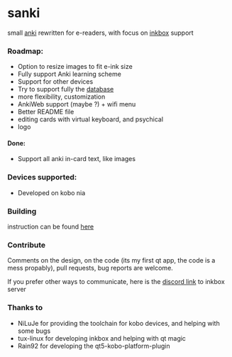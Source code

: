 # sanki
small [anki](https://apps.ankiweb.net) rewritten for e-readers, with focus on [inkbox](https://github.com/Kobo-InkBox/inkbox) support

### Roadmap:
- Option to resize images to fit e-ink size
- Fully support Anki learning scheme
- Support for other devices
- Try to support fully the [database](https://github.com/ankidroid/Anki-Android/wiki/Database-Structure)
- more flexibility, customization
- AnkiWeb support (maybe ?) + wifi menu
- Better README file
- editing cards with virtual keyboard, and psychical
- logo

#### Done:
- Support all anki in-card text, like images

### Devices supported:
- Developed on kobo nia

### Building
instruction can be found [here](https://github.com/Szybet/kobo-nia-audio/tree/main/apps-on-kobo)

### Contribute
Comments on the design, on the code (its my first qt app, the code is a mess propably), pull requests, bug reports are welcome.

If you prefer other ways to communicate, here is the [discord link](https://discord.com/invite/uSWtWbY23m) to inkbox server

### Thanks to
- NiLuJe for providing the toolchain for kobo devices, and helping with some bugs
- tux-linux for developing inkbox and helping with qt magic
- Rain92 for developing the qt5-kobo-platform-plugin
